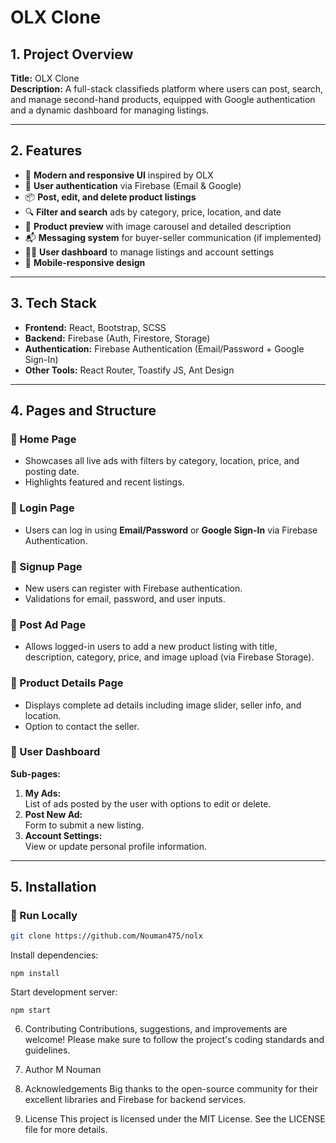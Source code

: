 # OLX Clone

## 1. Project Overview
**Title:** OLX Clone  
**Description:** A full-stack classifieds platform where users can post, search, and manage second-hand products, equipped with Google authentication and a dynamic dashboard for managing listings.

---

## 2. Features
- 🎨 **Modern and responsive UI** inspired by OLX  
- 🔐 **User authentication** via Firebase (Email & Google)  
- 📦 **Post, edit, and delete product listings**  
- 🔍 **Filter and search** ads by category, price, location, and date  
- 🧾 **Product preview** with image carousel and detailed description  
- 📬 **Messaging system** for buyer-seller communication (if implemented)  
- 🧑‍💼 **User dashboard** to manage listings and account settings  
- 📱 **Mobile-responsive design**

---

## 3. Tech Stack
- **Frontend:** React, Bootstrap, SCSS  
- **Backend:** Firebase (Auth, Firestore, Storage)  
- **Authentication:** Firebase Authentication (Email/Password + Google Sign-In)  
- **Other Tools:** React Router, Toastify JS, Ant Design

---

## 4. Pages and Structure

### 🔹 Home Page
- Showcases all live ads with filters by category, location, price, and posting date.
- Highlights featured and recent listings.

### 🔹 Login Page
- Users can log in using **Email/Password** or **Google Sign-In** via Firebase Authentication.

### 🔹 Signup Page
- New users can register with Firebase authentication.
- Validations for email, password, and user inputs.

### 🔹 Post Ad Page
- Allows logged-in users to add a new product listing with title, description, category, price, and image upload (via Firebase Storage).

### 🔹 Product Details Page
- Displays complete ad details including image slider, seller info, and location.
- Option to contact the seller.

### 🔹 User Dashboard
**Sub-pages:**
1. **My Ads:**  
   List of ads posted by the user with options to edit or delete.
2. **Post New Ad:**  
   Form to submit a new listing.
3. **Account Settings:**  
   View or update personal profile information.

---

## 5. Installation

### 🔧 Run Locally

```bash
git clone https://github.com/Nouman475/nolx
```
Install dependencies:

```
npm install
```
Start development server:
```
npm start
```
6. Contributing
Contributions, suggestions, and improvements are welcome!
Please make sure to follow the project's coding standards and guidelines.

7. Author
M Nouman

9. Acknowledgements
Big thanks to the open-source community for their excellent libraries and Firebase for backend services.

10. License
This project is licensed under the MIT License.
See the LICENSE file for more details.
